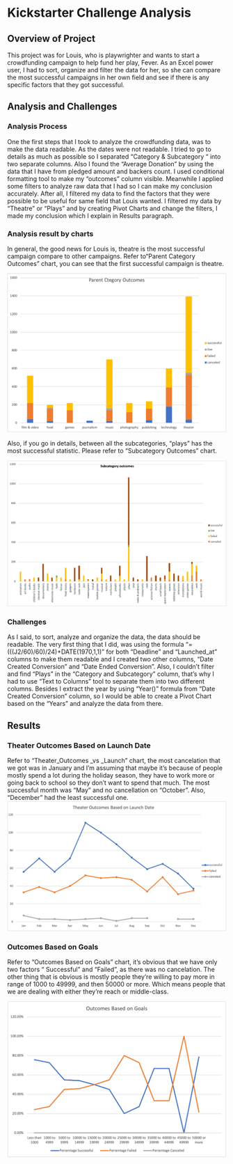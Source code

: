 # Kickstarter Challenge Analysis


## Overview of Project

This project was for Louis, who is playwrighter and wants to start a crowdfunding campaign to help fund her play, Fever. As an Excel power user, I had to sort, organize and filter the data for her, so she can compare the most successful campaigns in her own field and see if there is any specific factors that they got successful. 

## Analysis and Challenges

### Analysis Process 

One the first steps that I took to analyze the crowdfunding data, was to make the data readable. As the dates were not readable. I tried to go to details as much as possible so I separated “Category & Subcategory “ into two separate columns. Also I found the “Average Donation” by using the data that I have from pledged amount and backers count. I used conditional formatting tool to make my “outcomes” column visible. Meanwhile I applied some filters to analyze raw data that I had so I can make my conclusion accurately. After all, I filtered my data to find the factors that they were possible to be useful for same field that Louis wanted. I filtered my data by “Theatre” or “Plays” and by creating Pivot Charts and change the filters, I made my conclusion which I explain in Results paragraph. 

### Analysis result by charts 
In general, the good news for Louis is, theatre is the most successful campaign compare to other campaigns. Refer to“Parent Category Outcomes” chart, you can see that the first successful campaign is theatre. 

![category_statistics](/resources/category_statistics.png)


Also, if you go in details, between all the subcategories, “plays” has the most successful statistic. Please refer to “Subcategory Outcomes” chart.

![subcategory_outcomes](/resources/subcategory_outcomes.png)

	

### Challenges

As I said, to sort, analyze and organize the data, the data should be readable. The very first thing that I did, was using the formula “=(((J2/60)/60)/24)+DATE(1970,1,1)” for both “Deadline” and “Launched_at” columns to make them readable and I created two other columns, “Date Created Conversion” and “Date Ended Conversion”. Also, I couldn’t filter and find “Plays” in the “Category and Subcategory” column, that’s why I had to use “Text to Columns” tool to separate them into two different columns. Besides I extract the year by using “Year()” formula from “Date Created Conversion” column, so I would be able to create a Pivot Chart based on the “Years” and analyze the data from there. 



## Results

### Theater Outcomes Based on Launch Date
Refer to “Theater_Outcomes _vs _Launch” chart, the most cancelation that we got was in January and I’m assuming that maybe it’s because of people mostly spend a lot during the holiday season, they have to work more or going back to school so they don’t want to spend that much. The most successful month was “May” and no cancellation on “October”. Also, “December” had the least successful one. 
![Theater_Outcomes_vs_Launch.](/resources/Theater_Outcomes_vs_Launch..png)




### Outcomes Based on Goals

Refer to “Outcomes Based on Goals” chart, it’s obvious that we have only two factors “ Successful” and “Failed”, as there was no cancelation. The other thing that is obvious is mostly people they’re willing to pay more in range of 1000 to 49999, and then 50000 or more. Which means people that we are dealing with either they’re reach or middle-class. 

![Outcomes_based_on_Goals](/resources/Outcomes_based_on_Goals.png)



